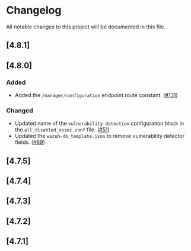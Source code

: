 # Changelog

All notable changes to this project will be documented in this file.

## [4.8.1]

## [4.8.0]

### Added
- Added the `/manager/configuration` endpoint route constant. ([#131](https://github.com/wazuh/qa-integration-framework/pull/131))

### Changed
- Updated name of the `vulnerability-detection` configuration block in the `all_disabled_ossec.conf` file. ([#51](https://github.com/wazuh/qa-integration-framework/pull/51))
- Updated the `wazuh-db_template.json` to remove vulnerability detector fields. ([#89](https://github.com/wazuh/qa-integration-framework/pull/89))

## [4.7.5]

## [4.7.4]

## [4.7.3]

## [4.7.2]

## [4.7.1]
